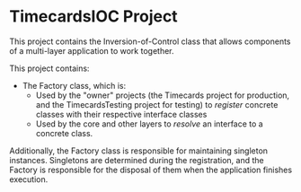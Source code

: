 ﻿# TimecardsIOC Project

This project contains the Inversion-of-Control class that allows components of a
multi-layer application to work together.

This project contains:

* The Factory class, which is:
  * Used by the "owner" projects (the Timecards project
    for production, and the TimecardsTesting project for testing) to _register_ 
    concrete classes with their respective interface classes
  * Used by the core and other layers to _resolve_ an interface to a concrete
    class.

Additionally, the Factory class is responsible for maintaining singleton
instances.  Singletons are determined during the registration, and the Factory
is responsible for the disposal of them when the application finishes execution.
